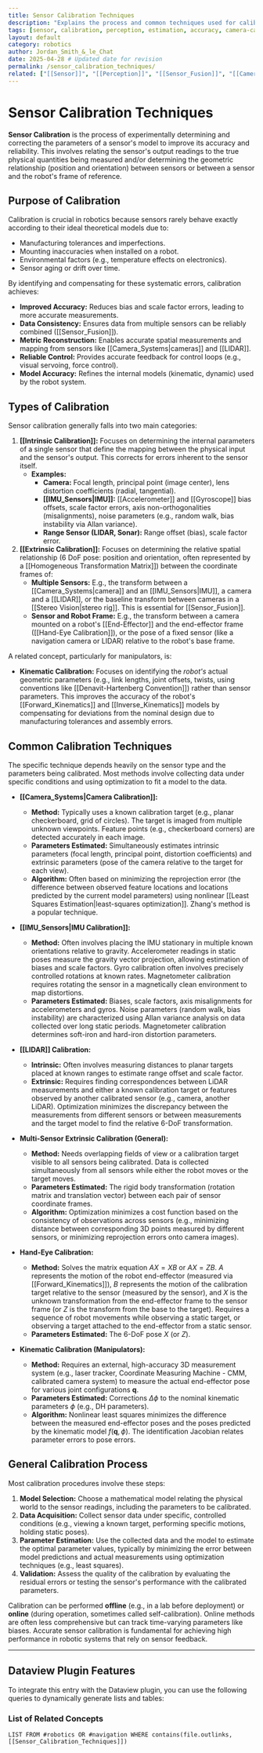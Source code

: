 ```yaml
---
title: Sensor Calibration Techniques
description: "Explains the process and common techniques used for calibrating various robotic sensors, including intrinsic, extrinsic, and kinematic calibration."
tags: [sensor, calibration, perception, estimation, accuracy, camera-calibration, imu-calibration, lidar-calibration, extrinsic-calibration, intrinsic-calibration, kinematic-calibration] 
layout: default
category: robotics
author: Jordan_Smith_&_le_Chat
date: 2025-04-28 # Updated date for revision
permalink: /sensor_calibration_techniques/
related: ["[[Sensor]]", "[[Perception]]", "[[Sensor_Fusion]]", "[[Camera_Systems]]", "[[LIDAR]]", "[[IMU_Sensors]]", "[[Kinematics]]", "[[Extrinsic Calibration]]", "[[Intrinsic Calibration]]", "[[Hand-Eye Calibration]]"] 
---
```


# Sensor Calibration Techniques

**Sensor Calibration** is the process of experimentally determining and correcting the parameters of a sensor's model to improve its accuracy and reliability. This involves relating the sensor's output readings to the true physical quantities being measured and/or determining the geometric relationship (position and orientation) between sensors or between a sensor and the robot's frame of reference.

## Purpose of Calibration

Calibration is crucial in robotics because sensors rarely behave exactly according to their ideal theoretical models due to:

* Manufacturing tolerances and imperfections.
* Mounting inaccuracies when installed on a robot.
* Environmental factors (e.g., temperature effects on electronics).
* Sensor aging or drift over time.

By identifying and compensating for these systematic errors, calibration achieves:

* **Improved Accuracy:** Reduces bias and scale factor errors, leading to more accurate measurements.
* **Data Consistency:** Ensures data from multiple sensors can be reliably combined ([[Sensor_Fusion]]).
* **Metric Reconstruction:** Enables accurate spatial measurements and mapping from sensors like [[Camera_Systems|cameras]] and [[LIDAR]].
* **Reliable Control:** Provides accurate feedback for control loops (e.g., visual servoing, force control).
* **Model Accuracy:** Refines the internal models (kinematic, dynamic) used by the robot system.

## Types of Calibration

Sensor calibration generally falls into two main categories:

1.  **[[Intrinsic Calibration]]:** Focuses on determining the internal parameters of a single sensor that define the mapping between the physical input and the sensor's output. This corrects for errors inherent to the sensor itself.
    * **Examples:**
        * **Camera:** Focal length, principal point (image center), lens distortion coefficients (radial, tangential).
        * **[[IMU_Sensors|IMU]]:** [[Accelerometer]] and [[Gyroscope]] bias offsets, scale factor errors, axis non-orthogonalities (misalignments), noise parameters (e.g., random walk, bias instability via Allan variance).
        * **Range Sensor (LIDAR, Sonar):** Range offset (bias), scale factor error.
2.  **[[Extrinsic Calibration]]:** Focuses on determining the relative spatial relationship (6 DoF pose: position and orientation, often represented by a [[Homogeneous Transformation Matrix]]) between the coordinate frames of:
    * **Multiple Sensors:** E.g., the transform between a [[Camera_Systems|camera]] and an [[IMU_Sensors|IMU]], a camera and a [[LIDAR]], or the baseline transform between cameras in a [[Stereo Vision|stereo rig]]. This is essential for [[Sensor_Fusion]].
    * **Sensor and Robot Frame:** E.g., the transform between a camera mounted on a robot's [[End-Effector]] and the end-effector frame ([[Hand-Eye Calibration]]), or the pose of a fixed sensor (like a navigation camera or LIDAR) relative to the robot's base frame.

A related concept, particularly for manipulators, is:

* **Kinematic Calibration:** Focuses on identifying the *robot's* actual geometric parameters (e.g., link lengths, joint offsets, twists, using conventions like [[Denavit-Hartenberg Convention]]) rather than sensor parameters. This improves the accuracy of the robot's [[Forward_Kinematics]] and [[Inverse_Kinematics]] models by compensating for deviations from the nominal design due to manufacturing tolerances and assembly errors.

## Common Calibration Techniques

The specific technique depends heavily on the sensor type and the parameters being calibrated. Most methods involve collecting data under specific conditions and using optimization to fit a model to the data.

* **[[Camera_Systems|Camera Calibration]]:**
    * **Method:** Typically uses a known calibration target (e.g., planar checkerboard, grid of circles). The target is imaged from multiple unknown viewpoints. Feature points (e.g., checkerboard corners) are detected accurately in each image.
    * **Parameters Estimated:** Simultaneously estimates intrinsic parameters (focal length, principal point, distortion coefficients) and extrinsic parameters (pose of the camera relative to the target for each view).
    * **Algorithm:** Often based on minimizing the reprojection error (the difference between observed feature locations and locations predicted by the current model parameters) using nonlinear [[Least Squares Estimation|least-squares optimization]]. Zhang's method is a popular technique.

* **[[IMU_Sensors|IMU Calibration]]:**
    * **Method:** Often involves placing the IMU stationary in multiple known orientations relative to gravity. Accelerometer readings in static poses measure the gravity vector projection, allowing estimation of biases and scale factors. Gyro calibration often involves precisely controlled rotations at known rates. Magnetometer calibration requires rotating the sensor in a magnetically clean environment to map distortions.
    * **Parameters Estimated:** Biases, scale factors, axis misalignments for accelerometers and gyros. Noise parameters (random walk, bias instability) are characterized using Allan variance analysis on data collected over long static periods. Magnetometer calibration determines soft-iron and hard-iron distortion parameters.

* **[[LIDAR]] Calibration:**
    * **Intrinsic:** Often involves measuring distances to planar targets placed at known ranges to estimate range offset and scale factor.
    * **Extrinsic:** Requires finding correspondences between LiDAR measurements and either a known calibration target or features observed by another calibrated sensor (e.g., camera, another LiDAR). Optimization minimizes the discrepancy between the measurements from different sensors or between measurements and the target model to find the relative 6-DoF transformation.

* **Multi-Sensor Extrinsic Calibration (General):**
    * **Method:** Needs overlapping fields of view or a calibration target visible to all sensors being calibrated. Data is collected simultaneously from all sensors while either the robot moves or the target moves.
    * **Parameters Estimated:** The rigid body transformation (rotation matrix and translation vector) between each pair of sensor coordinate frames.
    * **Algorithm:** Optimization minimizes a cost function based on the consistency of observations across sensors (e.g., minimizing distance between corresponding 3D points measured by different sensors, or minimizing reprojection errors onto camera images).

* **Hand-Eye Calibration:**
    * **Method:** Solves the matrix equation $AX=XB$ or $AX=ZB$. $A$ represents the motion of the robot end-effector (measured via [[Forward_Kinematics]]), $B$ represents the motion of the calibration target relative to the sensor (measured by the sensor), and $X$ is the unknown transformation from the end-effector frame to the sensor frame (or $Z$ is the transform from the base to the target). Requires a sequence of robot movements while observing a static target, or observing a target attached to the end-effector from a static sensor.
    * **Parameters Estimated:** The 6-DoF pose $X$ (or $Z$).

* **Kinematic Calibration (Manipulators):**
    * **Method:** Requires an external, high-accuracy 3D measurement system (e.g., laser tracker, Coordinate Measuring Machine - CMM, calibrated camera system) to measure the actual end-effector pose for various joint configurations $\mathbf{q}$.
    * **Parameters Estimated:** Corrections $\Delta \phi$ to the nominal kinematic parameters $\phi$ (e.g., DH parameters).
    * **Algorithm:** Nonlinear least squares minimizes the difference between the measured end-effector poses and the poses predicted by the kinematic model $f(\mathbf{q}, \phi)$. The identification Jacobian relates parameter errors to pose errors.

## General Calibration Process

Most calibration procedures involve these steps:
1.  **Model Selection:** Choose a mathematical model relating the physical world to the sensor readings, including the parameters to be calibrated.
2.  **Data Acquisition:** Collect sensor data under specific, controlled conditions (e.g., viewing a known target, performing specific motions, holding static poses).
3.  **Parameter Estimation:** Use the collected data and the model to estimate the optimal parameter values, typically by minimizing the error between model predictions and actual measurements using optimization techniques (e.g., least squares).
4.  **Validation:** Assess the quality of the calibration by evaluating the residual errors or testing the sensor's performance with the calibrated parameters.

Calibration can be performed **offline** (e.g., in a lab before deployment) or **online** (during operation, sometimes called self-calibration). Online methods are often less comprehensive but can track time-varying parameters like biases. Accurate sensor calibration is fundamental for achieving high performance in robotic systems that rely on sensor feedback.

---
## Dataview Plugin Features

To integrate this entry with the Dataview plugin, you can use the following queries to dynamically generate lists and tables:

### List of Related Concepts
```dataview
LIST FROM #robotics OR #navigation WHERE contains(file.outlinks, [[Sensor_Calibration_Techniques]])

